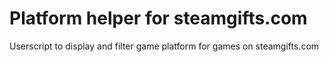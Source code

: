 # Platform helper for steamgifts.com
Userscript to display and filter game platform for games on steamgifts.com
